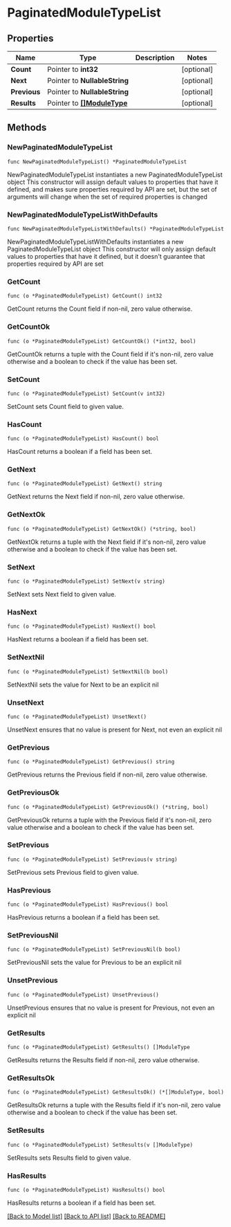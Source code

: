 # PaginatedModuleTypeList

## Properties

Name | Type | Description | Notes
------------ | ------------- | ------------- | -------------
**Count** | Pointer to **int32** |  | [optional] 
**Next** | Pointer to **NullableString** |  | [optional] 
**Previous** | Pointer to **NullableString** |  | [optional] 
**Results** | Pointer to [**[]ModuleType**](ModuleType.md) |  | [optional] 

## Methods

### NewPaginatedModuleTypeList

`func NewPaginatedModuleTypeList() *PaginatedModuleTypeList`

NewPaginatedModuleTypeList instantiates a new PaginatedModuleTypeList object
This constructor will assign default values to properties that have it defined,
and makes sure properties required by API are set, but the set of arguments
will change when the set of required properties is changed

### NewPaginatedModuleTypeListWithDefaults

`func NewPaginatedModuleTypeListWithDefaults() *PaginatedModuleTypeList`

NewPaginatedModuleTypeListWithDefaults instantiates a new PaginatedModuleTypeList object
This constructor will only assign default values to properties that have it defined,
but it doesn't guarantee that properties required by API are set

### GetCount

`func (o *PaginatedModuleTypeList) GetCount() int32`

GetCount returns the Count field if non-nil, zero value otherwise.

### GetCountOk

`func (o *PaginatedModuleTypeList) GetCountOk() (*int32, bool)`

GetCountOk returns a tuple with the Count field if it's non-nil, zero value otherwise
and a boolean to check if the value has been set.

### SetCount

`func (o *PaginatedModuleTypeList) SetCount(v int32)`

SetCount sets Count field to given value.

### HasCount

`func (o *PaginatedModuleTypeList) HasCount() bool`

HasCount returns a boolean if a field has been set.

### GetNext

`func (o *PaginatedModuleTypeList) GetNext() string`

GetNext returns the Next field if non-nil, zero value otherwise.

### GetNextOk

`func (o *PaginatedModuleTypeList) GetNextOk() (*string, bool)`

GetNextOk returns a tuple with the Next field if it's non-nil, zero value otherwise
and a boolean to check if the value has been set.

### SetNext

`func (o *PaginatedModuleTypeList) SetNext(v string)`

SetNext sets Next field to given value.

### HasNext

`func (o *PaginatedModuleTypeList) HasNext() bool`

HasNext returns a boolean if a field has been set.

### SetNextNil

`func (o *PaginatedModuleTypeList) SetNextNil(b bool)`

 SetNextNil sets the value for Next to be an explicit nil

### UnsetNext
`func (o *PaginatedModuleTypeList) UnsetNext()`

UnsetNext ensures that no value is present for Next, not even an explicit nil
### GetPrevious

`func (o *PaginatedModuleTypeList) GetPrevious() string`

GetPrevious returns the Previous field if non-nil, zero value otherwise.

### GetPreviousOk

`func (o *PaginatedModuleTypeList) GetPreviousOk() (*string, bool)`

GetPreviousOk returns a tuple with the Previous field if it's non-nil, zero value otherwise
and a boolean to check if the value has been set.

### SetPrevious

`func (o *PaginatedModuleTypeList) SetPrevious(v string)`

SetPrevious sets Previous field to given value.

### HasPrevious

`func (o *PaginatedModuleTypeList) HasPrevious() bool`

HasPrevious returns a boolean if a field has been set.

### SetPreviousNil

`func (o *PaginatedModuleTypeList) SetPreviousNil(b bool)`

 SetPreviousNil sets the value for Previous to be an explicit nil

### UnsetPrevious
`func (o *PaginatedModuleTypeList) UnsetPrevious()`

UnsetPrevious ensures that no value is present for Previous, not even an explicit nil
### GetResults

`func (o *PaginatedModuleTypeList) GetResults() []ModuleType`

GetResults returns the Results field if non-nil, zero value otherwise.

### GetResultsOk

`func (o *PaginatedModuleTypeList) GetResultsOk() (*[]ModuleType, bool)`

GetResultsOk returns a tuple with the Results field if it's non-nil, zero value otherwise
and a boolean to check if the value has been set.

### SetResults

`func (o *PaginatedModuleTypeList) SetResults(v []ModuleType)`

SetResults sets Results field to given value.

### HasResults

`func (o *PaginatedModuleTypeList) HasResults() bool`

HasResults returns a boolean if a field has been set.


[[Back to Model list]](../README.md#documentation-for-models) [[Back to API list]](../README.md#documentation-for-api-endpoints) [[Back to README]](../README.md)


